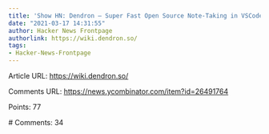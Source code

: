 ```yaml
---
title: 'Show HN: Dendron – Super Fast Open Source Note-Taking in VSCode'
date: "2021-03-17 14:31:55"
author: Hacker News Frontpage
authorlink: https://wiki.dendron.so/
tags:
- Hacker-News-Frontpage
---
```


<p>Article URL: <a href="https://wiki.dendron.so/">https://wiki.dendron.so/</a></p>
<p>Comments URL: <a href="https://news.ycombinator.com/item?id=26491764">https://news.ycombinator.com/item?id=26491764</a></p>
<p>Points: 77</p>
<p># Comments: 34</p>

